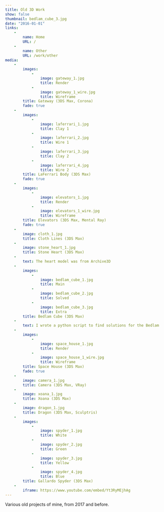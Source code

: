 ```yaml
---
title: Old 3D Work
show: false
thumbnail: bedlam_cube_3.jpg
date: "2016-01-01"
links:
    -
        name: Home
        URL: /
    -
        name: Other
        URL: /work/other
media:
    -
        images:
            -
                image: gateway_1.jpg
                title: Render
            -
                image: gateway_1_wire.jpg
                title: Wireframe
        title: Gateway (3DS Max, Corona)
        fade: true
    -
        images:
            -
                image: laferrari_1.jpg
                title: Clay 1
            -
                image: laferrari_2.jpg
                title: Wire 1
            -
                image: laferrari_3.jpg
                title: Clay 2
            -
                image: laferrari_4.jpg
                title: Wire 2
        title: LaFerrari Body (3DS Max)
        fade: true
    -
        images:
            -
                image: elevators_1.jpg
                title: Render
            -
                image: elevators_1_wire.jpg
                title: Wireframe
        title: Elevators (3DS Max, Mental Ray)
        fade: true
    -
        image: cloth_1.jpg
        title: Cloth Lines (3DS Max)
    -
        image: stone_heart_1.jpg
        title: Stone Heart (3DS Max)
    -
        text: The heart model was from Archive3D
    -
        images:
            -
                image: bedlam_cube_1.jpg
                title: Main
            -
                image: bedlam_cube_2.jpg
                title: Solved
            -
                image: bedlam_cube_3.jpg
                title: Extra
        title: Bedlam Cube (3DS Max)
    -
        text: I wrote a python script to find solutions for the Bedlam Cube puzzle, the render is of the first solution it found.
    -
        images:
            -
                image: space_house_1.jpg
                title: Render
            -
                image: space_house_1_wire.jpg
                title: Wireframe
        title: Space House (3DS Max)
        fade: true
    -
        image: camera_1.jpg
        title: Camera (3DS Max, VRay)
    -
        image: xoana_1.jpg
        title: Xoana (3DS Max)
    -
        image: dragon_1.jpg
        title: Dragon (3DS Max, Sculptris)
    -
        images:
            -
                image: spyder_1.jpg
                title: White
            -
                image: spyder_2.jpg
                title: Green
            -
                image: spyder_3.jpg
                title: Yellow
            -
                image: spyder_4.jpg
                title: Blue
        title: Gallardo Spyder (3DS Max)
    -
        iframe: https://www.youtube.com/embed/Yt3RyMEjhAg
---
```

Various old projects of mine, from 2017 and before.